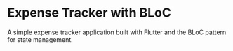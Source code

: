 # Expense Tracker with BLoC

A simple expense tracker application built with Flutter and the BLoC pattern for state management.